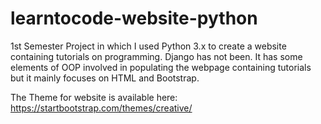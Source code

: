 # learntocode-website-python
1st Semester Project in which I used Python 3.x to create a website containing tutorials on programming. Django has not been. It has some elements of OOP involved in populating the webpage containing tutorials but it mainly focuses on HTML and Bootstrap.

The Theme for website is available here: https://startbootstrap.com/themes/creative/
